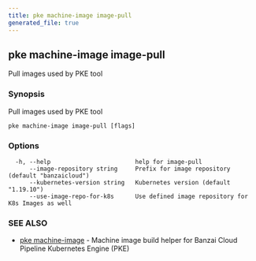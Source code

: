 ```yaml
---
title: pke machine-image image-pull
generated_file: true
---
```

## pke machine-image image-pull

Pull images used by PKE tool

### Synopsis

Pull images used by PKE tool

```
pke machine-image image-pull [flags]
```

### Options

```
  -h, --help                        help for image-pull
      --image-repository string     Prefix for image repository (default "banzaicloud")
      --kubernetes-version string   Kubernetes version (default "1.19.10")
      --use-image-repo-for-k8s      Use defined image repository for K8s Images as well
```

### SEE ALSO

* [pke machine-image](/docs/pke/cli/reference/pke_machine-image/)	 - Machine image build helper for Banzai Cloud Pipeline Kubernetes Engine (PKE)


